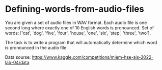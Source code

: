 # Defining-words-from-audio-files

You are given a set of audio files in WAV format. Each audio file is one second long where exactly one of 10 English words is pronounced. Set of words: ['cat', 'dog', 'five', 'four', 'house', 'one', 'six', 'step', 'three', 'two'].

The task is to write a program that will automatically determine which word is pronounced in the audio file.

Data sourse: https://www.kaggle.com/competitions/miem-hse-ais-2022-lab-04/data

